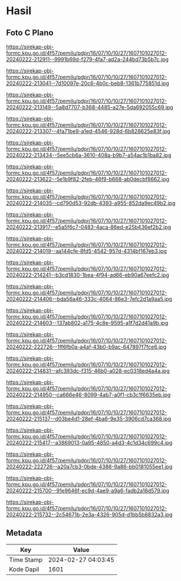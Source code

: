 # Hasil

## Foto C Plano

https://sirekap-obj-formc.kpu.go.id/4f57/pemilu/pdpr/16/07/10/10/27/1607101027012-20240222-212911--9991b69d-f279-4fa7-ad2a-244bd73b5b7c.jpg

https://sirekap-obj-formc.kpu.go.id/4f57/pemilu/pdpr/16/07/10/10/27/1607101027012-20240222-213041--7d10097e-20c6-4b0c-beb8-1361b775851d.jpg

https://sirekap-obj-formc.kpu.go.id/4f57/pemilu/pdpr/16/07/10/10/27/1607101027012-20240222-213149--5a8d7707-b368-4485-a27e-5da692055c69.jpg

https://sirekap-obj-formc.kpu.go.id/4f57/pemilu/pdpr/16/07/10/10/27/1607101027012-20240222-213307--4fa71be9-a1ed-4546-928d-6b828625e83f.jpg

https://sirekap-obj-formc.kpu.go.id/4f57/pemilu/pdpr/16/07/10/10/27/1607101027012-20240222-213434--5ee5cb6a-3610-408a-b9b7-a54ac1b1ba82.jpg

https://sirekap-obj-formc.kpu.go.id/4f57/pemilu/pdpr/16/07/10/10/27/1607101027012-20240222-213622--5e1b9f82-2feb-46f9-b668-ab0decbf8662.jpg

https://sirekap-obj-formc.kpu.go.id/4f57/pemilu/pdpr/16/07/10/10/27/1607101027012-20240222-214035--cd790d53-92db-4393-a955-852da9ec49b2.jpg

https://sirekap-obj-formc.kpu.go.id/4f57/pemilu/pdpr/16/07/10/10/27/1607101027012-20240222-213917--e5a5f6c7-0483-4aca-86ed-e25b436ef2b2.jpg

https://sirekap-obj-formc.kpu.go.id/4f57/pemilu/pdpr/16/07/10/10/27/1607101027012-20240222-214019--aa144cfe-8fd5-4542-957d-4314bf167eb3.jpg

https://sirekap-obj-formc.kpu.go.id/4f57/pemilu/pdpr/16/07/10/10/27/1607101027012-20240222-214241--b3cd1830-1bea-4f94-ad66-eb90a67eefc2.jpg

https://sirekap-obj-formc.kpu.go.id/4f57/pemilu/pdpr/16/07/10/10/27/1607101027012-20240222-214406--bda56a46-333c-4064-86e3-7efc2d1a9aa5.jpg

https://sirekap-obj-formc.kpu.go.id/4f57/pemilu/pdpr/16/07/10/10/27/1607101027012-20240222-214603--137ab802-a175-4c8e-9595-a1f7d2d41a9b.jpg

https://sirekap-obj-formc.kpu.go.id/4f57/pemilu/pdpr/16/07/10/10/27/1607101027012-20240222-222726--1ff6fb0a-a4af-43b0-b9ac-647897f7fce6.jpg

https://sirekap-obj-formc.kpu.go.id/4f57/pemilu/pdpr/16/07/10/10/27/1607101027012-20240222-214831--afc393dc-f315-46b0-a028-ec0318ed4a4a.jpg

https://sirekap-obj-formc.kpu.go.id/4f57/pemilu/pdpr/16/07/10/10/27/1607101027012-20240222-214950--ca666e46-8099-4ab7-a0f1-cb3c1f6635eb.jpg

https://sirekap-obj-formc.kpu.go.id/4f57/pemilu/pdpr/16/07/10/10/27/1607101027012-20240222-215137--d03be4d1-28ef-4ba6-9e35-3906cd7ca368.jpg

https://sirekap-obj-formc.kpu.go.id/4f57/pemilu/pdpr/16/07/10/10/27/1607101027012-20240222-215417--a3869013-0a95-4850-a4d3-4c1d34c699c4.jpg

https://sirekap-obj-formc.kpu.go.id/4f57/pemilu/pdpr/16/07/10/10/27/1607101027012-20240222-222726--a20a7cb3-0bde-4386-9a86-bb0181055ee1.jpg

https://sirekap-obj-formc.kpu.go.id/4f57/pemilu/pdpr/16/07/10/10/27/1607101027012-20240222-215700--91e9646f-ec9d-4ae9-a9a6-fadb2a18d579.jpg

https://sirekap-obj-formc.kpu.go.id/4f57/pemilu/pdpr/16/07/10/10/27/1607101027012-20240222-215732--2c54671b-2e3a-4326-905d-d1bb5b8832a3.jpg


## Metadata

| Key        | Value               |
| ---------- | ------------------- |
| Time Stamp | 2024-02-27 04:03:45 |
| Kode Dapil | 1601                |



